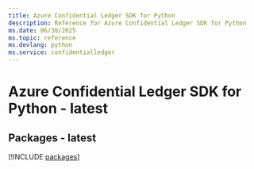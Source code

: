 ```yaml
---
title: Azure Confidential Ledger SDK for Python
description: Reference for Azure Confidential Ledger SDK for Python
ms.date: 06/30/2025
ms.topic: reference
ms.devlang: python
ms.service: confidentialledger
---
```

# Azure Confidential Ledger SDK for Python - latest
## Packages - latest
[!INCLUDE [packages](confidential-ledger-index.md)]